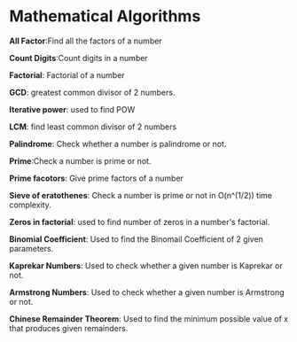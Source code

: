 # Mathematical Algorithms

**All Factor**:Find all the factors of a number

**Count Digits**:Count digits in a number

**Factorial**: Factorial of a number

**GCD**: greatest common divisor of 2 numbers.

**Iterative power**: used to find POW

**LCM**: find least common divisor of 2 numbers

**Palindrome**: Check whether a number is palindrome or not.

**Prime**:Check a number is prime or not.

**Prime facotors**: Give prime factors of a number

**Sieve of eratothenes**: Check a number is prime or not in O(n^(1/2)) time complexity.

**Zeros in factorial**: used to find number of zeros in a number's factorial.

**Binomial Coefficient**: Used to find the Binomail Coefficient of 2 given parameters.

**Kaprekar Numbers**: Used to check whether a given number is Kaprekar or not.

**Armstrong Numbers**: Used to check whether a given number is Armstrong or not.

**Chinese Remainder Theorem**: Used to find the minimum possible value of x that produces given remainders.